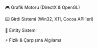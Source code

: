 🎮 Grafik Motoru (DirectX \& OpenGL)



⌨️ Girdi Sistemi (Win32, X11, Cocoa API’leri)



🧩 Entity Sistemi



⚡ Fizik \& Çarpışma Algılama

